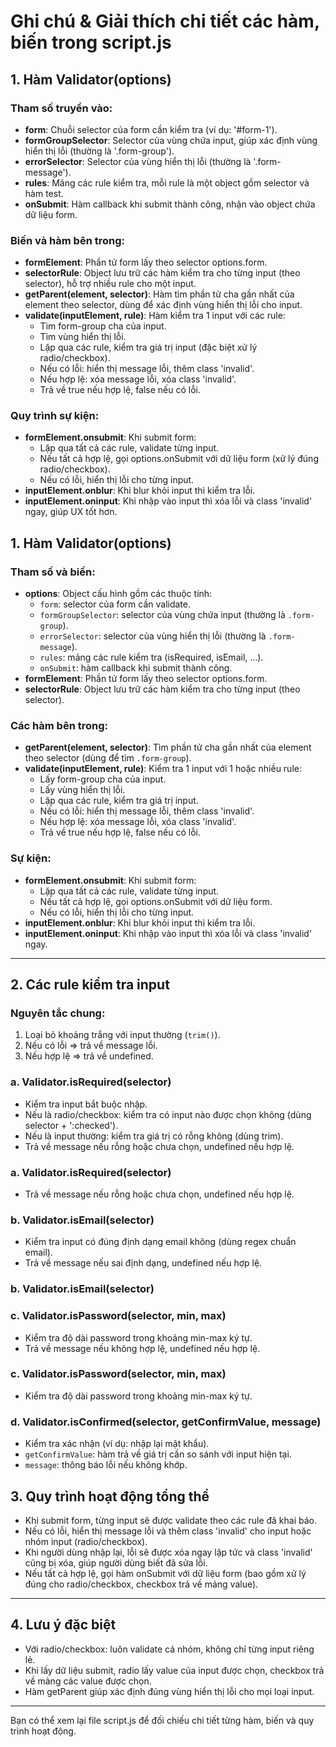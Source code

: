
# Ghi chú & Giải thích chi tiết các hàm, biến trong script.js


## 1. Hàm Validator(options)
### Tham số truyền vào:
- **form**: Chuỗi selector của form cần kiểm tra (ví dụ: '#form-1').
- **formGroupSelector**: Selector của vùng chứa input, giúp xác định vùng hiển thị lỗi (thường là '.form-group').
- **errorSelector**: Selector của vùng hiển thị lỗi (thường là '.form-message').
- **rules**: Mảng các rule kiểm tra, mỗi rule là một object gồm selector và hàm test.
- **onSubmit**: Hàm callback khi submit thành công, nhận vào object chứa dữ liệu form.

### Biến và hàm bên trong:
- **formElement**: Phần tử form lấy theo selector options.form.
- **selectorRule**: Object lưu trữ các hàm kiểm tra cho từng input (theo selector), hỗ trợ nhiều rule cho một input.
- **getParent(element, selector)**: Hàm tìm phần tử cha gần nhất của element theo selector, dùng để xác định vùng hiển thị lỗi cho input.
- **validate(inputElement, rule)**: Hàm kiểm tra 1 input với các rule:
  - Tìm form-group cha của input.
  - Tìm vùng hiển thị lỗi.
  - Lặp qua các rule, kiểm tra giá trị input (đặc biệt xử lý radio/checkbox).
  - Nếu có lỗi: hiển thị message lỗi, thêm class 'invalid'.
  - Nếu hợp lệ: xóa message lỗi, xóa class 'invalid'.
  - Trả về true nếu hợp lệ, false nếu có lỗi.

### Quy trình sự kiện:
- **formElement.onsubmit**: Khi submit form:
  - Lặp qua tất cả các rule, validate từng input.
  - Nếu tất cả hợp lệ, gọi options.onSubmit với dữ liệu form (xử lý đúng radio/checkbox).
  - Nếu có lỗi, hiển thị lỗi cho từng input.
- **inputElement.onblur**: Khi blur khỏi input thì kiểm tra lỗi.
- **inputElement.oninput**: Khi nhập vào input thì xóa lỗi và class 'invalid' ngay, giúp UX tốt hơn.

## 1. Hàm Validator(options)
### Tham số và biến:
- **options**: Object cấu hình gồm các thuộc tính:
  - `form`: selector của form cần validate.
  - `formGroupSelector`: selector của vùng chứa input (thường là `.form-group`).
  - `errorSelector`: selector của vùng hiển thị lỗi (thường là `.form-message`).
  - `rules`: mảng các rule kiểm tra (isRequired, isEmail, ...).
  - `onSubmit`: hàm callback khi submit thành công.
- **formElement**: Phần tử form lấy theo selector options.form.
- **selectorRule**: Object lưu trữ các hàm kiểm tra cho từng input (theo selector).

### Các hàm bên trong:
- **getParent(element, selector)**: Tìm phần tử cha gần nhất của element theo selector (dùng để tìm `.form-group`).
- **validate(inputElement, rule)**: Kiểm tra 1 input với 1 hoặc nhiều rule:
  - Lấy form-group cha của input.
  - Lấy vùng hiển thị lỗi.
  - Lặp qua các rule, kiểm tra giá trị input.
  - Nếu có lỗi: hiển thị message lỗi, thêm class 'invalid'.
  - Nếu hợp lệ: xóa message lỗi, xóa class 'invalid'.
  - Trả về true nếu hợp lệ, false nếu có lỗi.

### Sự kiện:
- **formElement.onsubmit**: Khi submit form:
  - Lặp qua tất cả các rule, validate từng input.
  - Nếu tất cả hợp lệ, gọi options.onSubmit với dữ liệu form.
  - Nếu có lỗi, hiển thị lỗi cho từng input.
- **inputElement.onblur**: Khi blur khỏi input thì kiểm tra lỗi.
- **inputElement.oninput**: Khi nhập vào input thì xóa lỗi và class 'invalid' ngay.

---

## 2. Các rule kiểm tra input
### Nguyên tắc chung:
1. Loại bỏ khoảng trắng với input thường (`trim()`).
2. Nếu có lỗi => trả về message lỗi.
3. Nếu hợp lệ => trả về undefined.

### a. Validator.isRequired(selector)
- Kiểm tra input bắt buộc nhập.
- Nếu là radio/checkbox: kiểm tra có input nào được chọn không (dùng selector + ':checked').
- Nếu là input thường: kiểm tra giá trị có rỗng không (dùng trim).
- Trả về message nếu rỗng hoặc chưa chọn, undefined nếu hợp lệ.

### a. Validator.isRequired(selector)
- Trả về message nếu rỗng hoặc chưa chọn, undefined nếu hợp lệ.

### b. Validator.isEmail(selector)
- Kiểm tra input có đúng định dạng email không (dùng regex chuẩn email).
- Trả về message nếu sai định dạng, undefined nếu hợp lệ.

### b. Validator.isEmail(selector)


### c. Validator.isPassword(selector, min, max)
- Kiểm tra độ dài password trong khoảng min-max ký tự.
- Trả về message nếu không hợp lệ, undefined nếu hợp lệ.
### c. Validator.isPassword(selector, min, max)
- Kiểm tra độ dài password trong khoảng min-max ký tự.

### d. Validator.isConfirmed(selector, getConfirmValue, message)
- Kiểm tra xác nhận (ví dụ: nhập lại mật khẩu).
- `getConfirmValue`: hàm trả về giá trị cần so sánh với input hiện tại.
- `message`: thông báo lỗi nếu không khớp.

## 3. Quy trình hoạt động tổng thể
- Khi submit form, từng input sẽ được validate theo các rule đã khai báo.
- Nếu có lỗi, hiển thị message lỗi và thêm class 'invalid' cho input hoặc nhóm input (radio/checkbox).
- Khi người dùng nhập lại, lỗi sẽ được xóa ngay lập tức và class 'invalid' cũng bị xóa, giúp người dùng biết đã sửa lỗi.
- Nếu tất cả hợp lệ, gọi hàm onSubmit với dữ liệu form (bao gồm xử lý đúng cho radio/checkbox, checkbox trả về mảng value).

---
## 4. Lưu ý đặc biệt
- Với radio/checkbox: luôn validate cả nhóm, không chỉ từng input riêng lẻ.
- Khi lấy dữ liệu submit, radio lấy value của input được chọn, checkbox trả về mảng các value được chọn.
- Hàm getParent giúp xác định đúng vùng hiển thị lỗi cho mọi loại input.

---
Bạn có thể xem lại file script.js để đối chiếu chi tiết từng hàm, biến và quy trình hoạt động.

